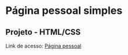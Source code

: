 # Página pessoal simples


## Projeto - HTML/CSS

Link de acesso:
[Página pessoal](https://monafmenezes.github.io/pagina-web-pessoal/)
